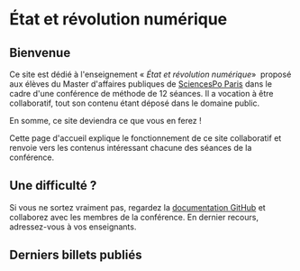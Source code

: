 # État et révolution numérique

## Bienvenue

Ce site est dédié à l'enseignement &laquo;&nbsp;*État et révolution
numérique*&raquo;&nbsp; proposé aux élèves du Master d'affaires
publiques de [SciencesPo Paris][iep] dans le cadre d'une conférence de
méthode de 12&nbsp;séances. Il a vocation à être collaboratif, tout
son contenu étant déposé dans le domaine public.

En somme, ce site deviendra ce que vous en ferez&nbsp;!

Cette page d'accueil explique le fonctionnement de ce site collaboratif et renvoie vers les contenus intéressant chacune des séances de la conférence.

## Une difficulté ?

Si vous ne sortez vraiment pas, regardez la <a href="http://help.github.com/pages">documentation GitHub</a> et collaborez avec les membres de la conférence. En dernier recours, adressez-vous à vos enseignants.

## Derniers billets publiés

[iep]: http://www.sciences-po.fr
